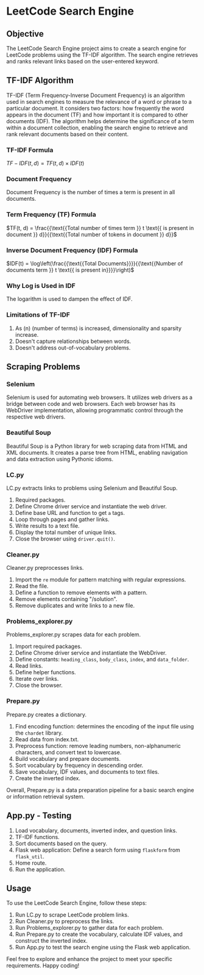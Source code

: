 # LeetCode Search Engine

## Objective

The LeetCode Search Engine project aims to create a search engine for LeetCode problems using the TF-IDF algorithm. The search engine retrieves and ranks relevant links based on the user-entered keyword.

## TF-IDF Algorithm

TF-IDF (Term Frequency-Inverse Document Frequency) is an algorithm used in search engines to measure the relevance of a word or phrase to a particular document. It considers two factors: how frequently the word appears in the document (TF) and how important it is compared to other documents (IDF). The algorithm helps determine the significance of a term within a document collection, enabling the search engine to retrieve and rank relevant documents based on their content.

### TF-IDF Formula
$` TF-IDF(t, d) = TF(t, d) \times IDF(t) `$

### Document Frequency
Document Frequency is the number of times a term is present in all documents.

### Term Frequency (TF) Formula
$`TF(t, d) = \frac{{\text{{Total number of times term }} t \text{{ is present in document }} d}}{{\text{{Total number of tokens in document }} d}}`$

### Inverse Document Frequency (IDF) Formula
$`IDF(t) = \log\left(\frac{{\text{{Total Documents}}}}{{\text{{Number of documents term }} t \text{{ is present in}}}}\right)`$


### Why Log is Used in IDF
The logarithm is used to dampen the effect of IDF.

### Limitations of TF-IDF
1. As \(n\) (number of terms) is increased, dimensionality and sparsity increase.
2. Doesn't capture relationships between words.
3. Doesn't address out-of-vocabulary problems.

## Scraping Problems

### Selenium
Selenium is used for automating web browsers. It utilizes web drivers as a bridge between code and web browsers. Each web browser has its WebDriver implementation, allowing programmatic control through the respective web drivers.

### Beautiful Soup
Beautiful Soup is a Python library for web scraping data from HTML and XML documents. It creates a parse tree from HTML, enabling navigation and data extraction using Pythonic idioms.

### LC.py
LC.py extracts links to problems using Selenium and Beautiful Soup.

1. Required packages.
2. Define Chrome driver service and instantiate the web driver.
3. Define base URL and function to get `a` tags.
4. Loop through pages and gather links.
5. Write results to a text file.
6. Display the total number of unique links.
7. Close the browser using `driver.quit()`.

### Cleaner.py
Cleaner.py preprocesses links.

1. Import the `re` module for pattern matching with regular expressions.
2. Read the file.
3. Define a function to remove elements with a pattern.
4. Remove elements containing "/solution".
5. Remove duplicates and write links to a new file.

### Problems_explorer.py
Problems_explorer.py scrapes data for each problem.

1. Import required packages.
2. Define Chrome driver service and instantiate the WebDriver.
3. Define constants: `heading_class`, `body_class`, `index`, and `data_folder`.
4. Read links.
5. Define helper functions.
6. Iterate over links.
7. Close the browser.

### Prepare.py
Prepare.py creates a dictionary.

1. Find encoding function: determines the encoding of the input file using the `chardet` library.
2. Read data from index.txt.
3. Preprocess function: remove leading numbers, non-alphanumeric characters, and convert text to lowercase.
4. Build vocabulary and prepare documents.
5. Sort vocabulary by frequency in descending order.
6. Save vocabulary, IDF values, and documents to text files.
7. Create the inverted index.

Overall, Prepare.py is a data preparation pipeline for a basic search engine or information retrieval system.

## App.py - Testing

1. Load vocabulary, documents, inverted index, and question links.
2. TF-IDF functions.
3. Sort documents based on the query.
4. Flask web application: Define a search form using `flaskform` from `flask_util`.
5. Home route.
6. Run the application.

## Usage

To use the LeetCode Search Engine, follow these steps:

1. Run LC.py to scrape LeetCode problem links.
2. Run Cleaner.py to preprocess the links.
3. Run Problems_explorer.py to gather data for each problem.
4. Run Prepare.py to create the vocabulary, calculate IDF values, and construct the inverted index.
5. Run App.py to test the search engine using the Flask web application.

Feel free to explore and enhance the project to meet your specific requirements. Happy coding!
